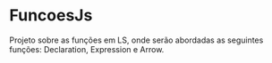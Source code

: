 # FuncoesJs
Projeto sobre as funções em LS, onde serão abordadas as seguintes funções: Declaration, Expression e Arrow.
